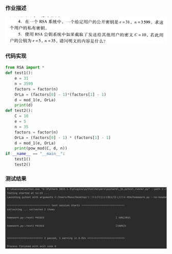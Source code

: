 ### 作业描述

![image-20221026142534179](img/image-20221026142534179.png)

### 代码实现

```python
from RSA import *
def test1():
    e = 31
    n = 3599
    factors = factor(n)
    OrLa = (factors[0] - 1)*(factors[1] - 1)
    d = mod_1(e, OrLa)
    print(d)
def test2():
    C = 10
    e = 5
    n = 35
    factors = factor(n)
    OrLa = (factors[0] - 1) * (factors[1] - 1)
    d = mod_1(e, OrLa)
    print(pow_mod(C, d, n))
if __name__ == "__main__":
    test1()
    test2()
```

### 测试结果

![image-20221026142436164](img/image-20221026142436164.png)